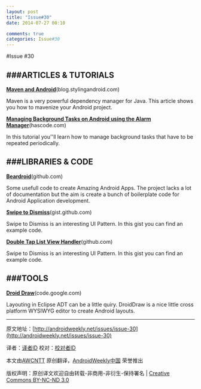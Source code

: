 ```yaml
---
layout: post
title: "Issue#30"
date: 2014-07-27 00:10

comments: true
categories: Issue#30
---
```


#Issue #30

###ARTICLES & TUTORIALS
--

[**Maven and Android**](http://blog.stylingandroid.com/archives/1067?utm_campaign=1067)(blog.stylingandroid.com)

Maven is a very powerful dependency manager for Java. This article shows you how to mavenize your Android project.

 
[**Managing Background Tasks on Android using the Alarm Manager**](http://www.hascode.com/2011/11/managing-background-tasks-on-android-using-the-alarm-manager/)(hascode.com)

In this tutorial you''ll learn how to manage background tasks that have to be repeated periodically.

###LIBRARIES & CODE
---

[**Beardroid**](https://github.com/hvasconcelos/beardroid)(github.com)

Some usefull code to create Amazing Android Apps. The project lacks a lot of documentation but the aim is create a bunch of boilerplate code for Android Application development.

[**Swipe to Dismiss**](https://gist.github.com/2980593)(gist.github.com)

Swipe to Dismiss is an interesting UI Pattern. In this gist you can find an example code.

[**Double Tap List View Handler**](https://github.com/NikolaDespotoski/DoubleTapListViewHandler)(github.com)

Swipe to Dismiss is an interesting UI Pattern. In this gist you can find an example code.

###TOOLS
---

[**Droid Draw**](http://code.google.com/p/droiddraw/downloads/detail?name=droiddraw-r1b22.dmg&can=2&q=)(code.google.com)

Layouting in Eclipse ADT can be a little quiry. DroidDraw is a nice little cross platform WYSIWYG editor to create Android layouts.


---


原文地址：[http://androidweekly.net/issues/issue-30](http://androidweekly.net/issues/issue-30)

译者：[译者ID](https://github.com/译者ID) 校对：[校对者ID](https://github.com/校对者ID)

本文由[AWCNTT](https://github.com/AWCNTT) 原创翻译，[AndroidWeekly中国](http://www.androidweekly.cn/) 荣誉推出

版权声明：原创译文欢迎自由转载-非商用-非衍生-保持署名 | [Creative Commons BY-NC-ND 3.0](http://creativecommons.org/licenses/by-nc-nd/3.0/deed.zh)